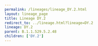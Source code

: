 ```yaml
---
permalink: /lineages/lineage_DY.2.html
layout: lineage_page
title: Lineage DY.2
redirect_to: ../lineage.html?lineage=DY.2
lineage: DY.2
parent: B.1.1.529.5.2.48
children: ['DY.2']
---
```

